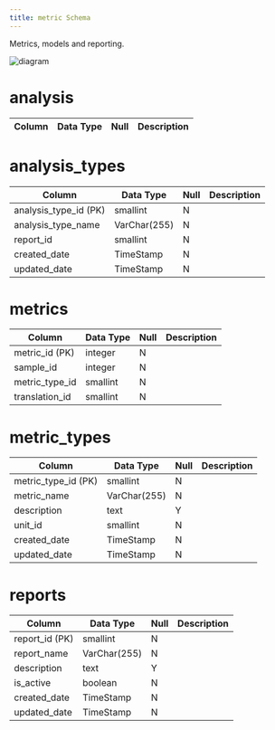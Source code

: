 ```yaml
---
title: metric Schema
---
```


Metrics, models and reporting.

![diagram](https://docs.google.com/drawings/d/e/2PACX-1vTrvMsqMQd2LTcCZpdaBQbuSBmev_PfFRRjv0Rsd7IvBXUNSvBaqpGVhVaAqZjm-BQpDuBGP1leq9Pc/pub?w=1087&h=619)

# analysis

|Column|Data Type|Null|Description|
|---|---|---|---|

# analysis_types

|Column|Data Type|Null|Description|
|---|---|---|---|
|analysis_type_id (PK)|smallint|N||
|analysis_type_name|VarChar(255)|N||
|report_id|smallint|N||
|created_date|TimeStamp|N||
|updated_date|TimeStamp|N||

# metrics

|Column|Data Type|Null|Description|
|---|---|---|---|
|metric_id (PK)|integer|N||
|sample_id|integer|N||
|metric_type_id|smallint|N||
|translation_id|smallint|N||

# metric_types

|Column|Data Type|Null|Description|
|---|---|---|---|
|metric_type_id (PK)|smallint|N||
|metric_name|VarChar(255)|N||
|description|text|Y||
|unit_id|smallint|N||
|created_date|TimeStamp|N||
|updated_date|TimeStamp|N||

# reports

|Column|Data Type|Null|Description|
|---|---|---|---|
|report_id (PK)|smallint|N||
|report_name|VarChar(255)|N||
|description|text|Y||
|is_active|boolean|N||
|created_date|TimeStamp|N||
|updated_date|TimeStamp|N||
